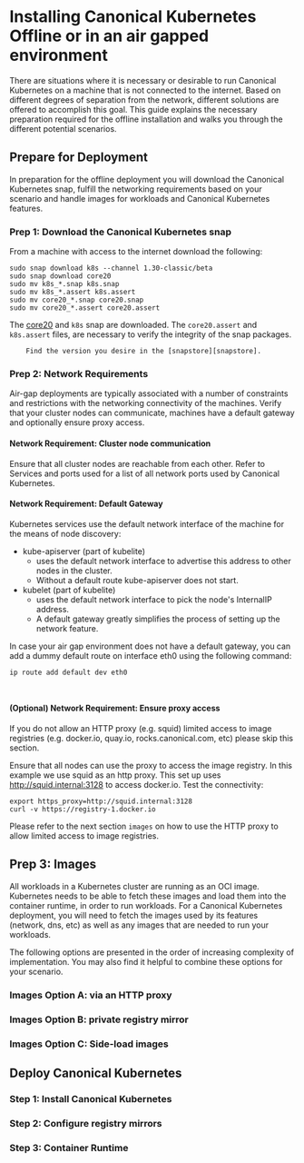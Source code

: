 # Installing Canonical Kubernetes Offline or in an air gapped environment

There are situations where it is necessary or desirable to run Canonical 
Kubernetes on a machine that is not connected to the internet. 
Based on different degrees of separation from the network,
different solutions are offered to accomplish this goal.
This guide explains the necessary preparation required for the
offline installation and walks you through the different potential scenarios.

## Prepare for Deployment

In preparation for the offline deployment you will download the Canonical
Kubernetes snap, fulfill the networking requirements based on your scenario and
handle images for workloads and Canonical Kubernetes features.

### Prep 1: Download the Canonical Kubernetes snap

From a machine with access to the internet download the following:
```
sudo snap download k8s --channel 1.30-classic/beta
sudo snap download core20
sudo mv k8s_*.snap k8s.snap
sudo mv k8s_*.assert k8s.assert
sudo mv core20_*.snap core20.snap
sudo mv core20_*.assert core20.assert
```

The [core20][Core20] and `k8s` snap are downloaded. The `core20.assert` and 
`k8s.assert` files, are necessary to verify the integrity of the snap packages.

 <!-- TODO: link in a note? -->
```{note} Update the version of k8s by adjusting the channel parameter.
    Find the version you desire in the [snapstore][snapstore].
```

### Prep 2: Network Requirements

Air-gap deployments are typically associated with a number of constraints and
restrictions with the networking connectivity of the machines.
Verify that your cluster nodes can communicate, machines have a default gateway
and optionally ensure proxy access.

#### Network Requirement: Cluster node communication
<!-- TODO: Services and Ports Doc -->
Ensure that all cluster nodes are reachable from each other.
Refer to Services and ports used for a list of all network ports
used by Canonical Kubernetes.

#### Network Requirement: Default Gateway

Kubernetes services use the default network interface of the machine
for the means of node discovery:

- kube-apiserver (part of kubelite) 
  - uses the default network interface to advertise this address to other nodes in the cluster.
  - Without a default route kube-apiserver does not start.
- kubelet (part of kubelite)
  - uses the default network interface to pick the node's InternalIP address.
  - A default gateway greatly simplifies the process of setting up the network feature.

In case your air gap environment does not have a default gateway,
you can add a dummy default route on interface eth0 using the following command:

```
ip route add default dev eth0
```
<!-- TODO: back-tick quoty thingies -->
```{note} Confirm the name of you default network interface used for pod-to-pod communication by running "ip a".
```
```{note} The dummy gateway will only be used by the Kubernetes services to know which interface to use, actual connectivity to the internet is not required. Ensure that the dummy gateway rule survives a node reboot.
```

#### (Optional) Network Requirement: Ensure proxy access
If you do not allow an HTTP proxy (e.g. squid) limited access to 
image registries (e.g. docker.io, quay.io, rocks.canonical.com, etc)
please skip this section.

Ensure that all nodes can use the proxy to access the image registry.
In this example we use squid as an http proxy.
This set up uses http://squid.internal:3128 to access docker.io.
Test the connectivity:
```
export https_proxy=http://squid.internal:3128
curl -v https://registry-1.docker.io
```

Please refer to the next section `images` on how to use the HTTP proxy
to allow limited access to image registries.

## Prep 3: Images

All workloads in a Kubernetes cluster are running as an OCI image.
Kubernetes needs to be able to fetch these images and load them
into the container runtime, in order to run workloads.
For a Canonical Kubernetes deployment, you will need to fetch the images
used by its features (network, dns, etc) as well as any images that are
needed to run your workloads.

The following options are presented in the order of
increasing complexity of implementation.
You may also find it helpful to combine these options for your scenario.

### Images Option A: via an HTTP proxy



### Images Option B: private registry mirror

### Images Option C: Side-load images

## Deploy Canonical Kubernetes

### Step 1: Install Canonical Kubernetes

### Step 2: Configure registry mirrors

### Step 3: Container Runtime

<!-- LINKS -->

[Getting started]: getting-started
[Core20]: https://canonical.com/blog/ubuntu-core-20-secures-linux-for-iot
[snapstore]: https://snapcraft.io/k8s